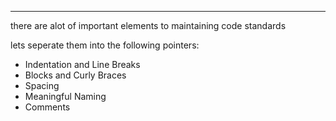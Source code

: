---

there are alot of important elements to maintaining code standards

lets seperate them into the following pointers:

- Indentation and Line Breaks 
- Blocks and Curly Braces 
- Spacing
- Meaningful Naming
- Comments

